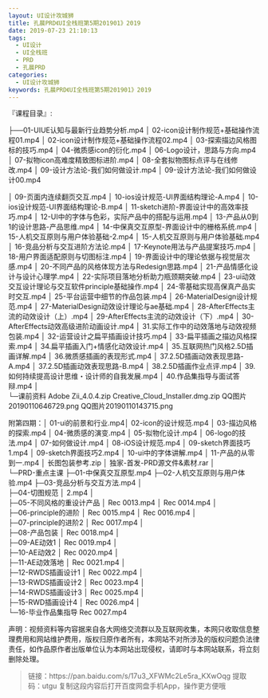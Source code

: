 ```yaml
---
layout: UI设计攻城狮
title: 孔晨PRD《UI全栈班第5期201901》2019
date: 2019-07-23 21:10:13
tags:
  - UI设计
  - UI全栈班
  - PRD
  - 孔晨PRD
categories:
  - UI设计攻城狮
keywords: 孔晨PRD《UI全栈班第5期201901》2019
---
```

『课程目录』:  

├──01-UIUE认知与最新行业趋势分析.mp4
│  02-icon设计制作规范+基础操作流程01.mp4
│  02-icon设计制作规范+基础操作流程02.mp4
│  03-探索描边风格图标的技巧.mp4
│  04-微质感icon的衍化.mp4
│  06-Logo设计，思路与方向.mp4
│  07-拟物icon高难度精致图标进阶.mp4
│  08-全套拟物图标点评与在线修改.mp4
│  09-设计方法论-我们如何做设计.mp4
│  09-设计方法论-我们如何做设计00.mp4
<!-- more -->  
│  09-页面内连续翻页交互.mp4
│  10-ios设计规范-UI界面结构理论-A.mp4
│  10-ios设计规范-UI界面结构理论-B.mp4
│  11-sketch进阶-界面设计中的高效率技巧.mp4
│  12-UI中的字体与色彩，实际产品中的搭配与运用.mp4
│  13-产品从0到1的设计思路-产品思维.mp4
│  14-中保真交互原型-界面设计中的栅格系统.mp4
│  15-人机交互原则与用户体验基础-2.mp4
│  15-人机交互原则与用户体验基础.mp4
│  16-竞品分析与交互进阶方法论.mp4
│  17-Keynote用法与产品提案技巧.mp4
│  18-用户界面适配原则与切图标注.mp4
│  19-界面设计中的理论依据与视觉层次感.mp4
│  20-不同产品的风格体现方法与Redesign思路.mp4
│  21-产品情感化设计与设计心理学.mp4
│  22-实际项目落地分析助力瓶颈期突破.mp4
│  23-ui动效交互设计理论与交互软件principle基础操作.mp4
│  24-零基础实现高保真产品实时交互.mp4
│  25-平台运营中细节的作品包装.mp4
│  26-MaterialDesign设计规范.mp4
│  27-MaterialDesign动效设计理论与ae基础.mp4
│  28-AfterEffects主流的动效设计（上）.mp4
│  29-AfterEffects主流的动效设计（下）.mp4
│  30-AfterEffects动效高级进阶动画设计.mp4
│  31.实际工作中的动效落地与动效视频包装.mp4
│  32-运营设计之扁平插画设计技巧.mp4
│  33-扁平插画之描边风格探索.mp4
│  34.扁平插画入门+情感化动效设计.mp4
│  35.互联网热门风格2.5D插画详解.mp4
│  36.微质感插画的表现形式.mp4
│  37.2.5D插画动效表现思路-A.mp4
│  37.2.5D插画动效表现思路-B.mp4
│  38.2.5D插画作业点评.mp4
│  39.如何持续提高设计思维・设计师的自我发展.mp4
│  40.作品集指导与面试答辩.mp4
│  
└─课前资料
        Adobe Zii_4.0.4.zip
        Creative_Cloud_Installer.dmg.zip
        QQ图片20190110646729.png
        QQ图片20190110143715.png

附第四期：│  01-ui的前景和行业.mp4│  02-icon的设计规范.mp4
│  03-描边风格的探索.mp4
│  04-微质感的演变.mp4
│  05-拟物化设计.mp4
│  06-logo的技法.mp4
│  07-如何做设计.mp4
│  08-iOS设计规范.mp4
│  09-sketch界面技巧1.mp4
│  09-sketch界面技巧2.mp4
│  10-ui中的字体讲解.mp4
│  11-产品的从零到一.mp4
│  长图包装参考.zip
│  独家-首发-PRD源文件&素材.rar
│  
└─PRD-重点主课
    ├─01-中保真交互原型.mp4
    ├─02-人机交互原则与用户体验.mp4
    ├─03-竞品分析与交互方法.mp4
    │  
    ├─04-切图规范
    │      2.mp4
    │      
    ├─05-不同风格的重设计产品
    │      Rec 0013.mp4
    │      Rec 0014.mp4
    │      
    ├─06-principle的进阶
    │      Rec 0015.mp4
    │      Rec 0016.mp4
    │      
    ├─07-principle的进阶2
    │      Rec 0017.mp4
    │      
    ├─08-产品包装
    │      Rec 0018.mp4
    │      
    ├─09-AE动效1
    │      Rec 0019.mp4
    │      
    ├─10-AE动效2
    │      Rec 0020.mp4
    │      
    ├─11-AE动效落地
    │      Rec 0021.mp4
    │      
    ├─12-RWDS插画设计1
    │      Rec 0022.mp4
    │      
    ├─13-RWDS插画设计2
    │      Rec 0023.mp4
    │      
    ├─14-RWDS插画设计3
    │      Rec 0025.mp4
    │      
    ├─15-RWD插画设计4
    │      Rec 0026.mp4
    │      
    └─16-毕业作品集指导
            Rec 0027.mp4
 


<div class="post-copyright">
    <div class="post-copyright__author">
      <span class="post-copyright-meta">声明：视频资料等内容据来自各大网络交流群以及互联网收集，本网只收取信息整理费用和网站维护费用，版权归原作者所有，本网站不对所涉及的版权问题负法律责任，如作品原作者出版单位认为本网站出现侵权，请即时与本网站联系，将立刻删除处理。 </span>
    </div>
</div>

<blockquote class="blockquote-center">
链接：https://pan.baidu.com/s/17u3_XFWMc2Le5ra_KXwOqg 
提取码：utgu 
复制这段内容后打开百度网盘手机App，操作更方便哦
</blockquote>

